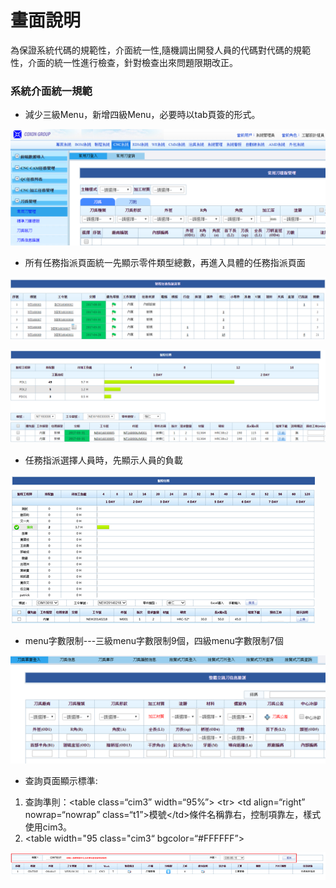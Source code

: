 # 畫面說明

為保證系統代碼的規範性，介面統一性,隨機調出開發人員的代碼對代碼的規範性，介面的統一性進行檢查，針對檢查出來問題限期改正。

### 系統介面統一規範

* 減少三級Menu，新增四級Menu，必要時以tab頁簽的形式。

![](/assets/project-ui5.png)

* 所有任務指派頁面統一先顯示零件類型總數，再進入具體的任務指派頁面

![](/assets/project-ui6.png)

![](/assets/project-ui7.png)

* 任務指派選擇人員時，先顯示人員的負載

![](/assets/project-ui4.png)

* menu字數限制---三級menu字數限制9個，四級menu字數限制7個

![](/assets/project-ui9.png)

* 查詢頁面顯示標準:

1. 查詢準則：&lt;table class=“cim3” width=“95%”&gt; &lt;tr&gt; &lt;td align=“right” nowrap=“nowrap” class=“t1”&gt;模號&lt;/td&gt;條件名稱靠右，控制項靠左，樣式使用cim3。
2. &lt;table  width="95 class="cim3“  bgcolor=“\#FFFFFF”&gt;

![](/assets/project-ui12.png)

